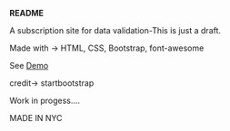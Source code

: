 **README**

A subscription site for data validation-This is just a draft.

Made with -> HTML, CSS, Bootstrap, font-awesome

See [Demo](http://medev21.github.io/CampusPerksLandingPageDraftone/)

credit-> startbootstrap

Work in progess....

MADE IN NYC
